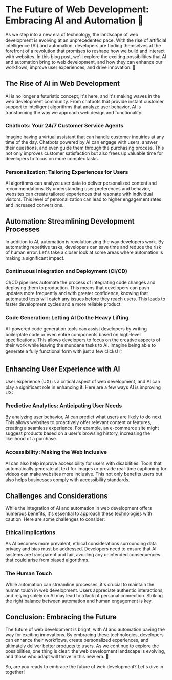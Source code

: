 # The Future of Web Development: Embracing AI and Automation 🤖

As we step into a new era of technology, the landscape of web development is evolving at an unprecedented pace. With the rise of artificial intelligence (AI) and automation, developers are finding themselves at the forefront of a revolution that promises to reshape how we build and interact with websites. In this blog post, we'll explore the exciting possibilities that AI and automation bring to web development, and how they can enhance our workflows, improve user experiences, and drive innovation. 🚀

## The Rise of AI in Web Development

AI is no longer a futuristic concept; it's here, and it's making waves in the web development community. From chatbots that provide instant customer support to intelligent algorithms that analyze user behavior, AI is transforming the way we approach web design and functionality.

### Chatbots: Your 24/7 Customer Service Agents

Imagine having a virtual assistant that can handle customer inquiries at any time of the day. Chatbots powered by AI can engage with users, answer their questions, and even guide them through the purchasing process. This not only improves customer satisfaction but also frees up valuable time for developers to focus on more complex tasks.

### Personalization: Tailoring Experiences for Users

AI algorithms can analyze user data to deliver personalized content and recommendations. By understanding user preferences and behavior, websites can create tailored experiences that resonate with individual visitors. This level of personalization can lead to higher engagement rates and increased conversions.

## Automation: Streamlining Development Processes

In addition to AI, automation is revolutionizing the way developers work. By automating repetitive tasks, developers can save time and reduce the risk of human error. Let's take a closer look at some areas where automation is making a significant impact.

### Continuous Integration and Deployment (CI/CD)

CI/CD pipelines automate the process of integrating code changes and deploying them to production. This means that developers can push updates more frequently and with greater confidence, knowing that automated tests will catch any issues before they reach users. This leads to faster development cycles and a more reliable product.

### Code Generation: Letting AI Do the Heavy Lifting

AI-powered code generation tools can assist developers by writing boilerplate code or even entire components based on high-level specifications. This allows developers to focus on the creative aspects of their work while leaving the mundane tasks to AI. Imagine being able to generate a fully functional form with just a few clicks! 🖱️

## Enhancing User Experience with AI

User experience (UX) is a critical aspect of web development, and AI can play a significant role in enhancing it. Here are a few ways AI is improving UX:

### Predictive Analytics: Anticipating User Needs

By analyzing user behavior, AI can predict what users are likely to do next. This allows websites to proactively offer relevant content or features, creating a seamless experience. For example, an e-commerce site might suggest products based on a user's browsing history, increasing the likelihood of a purchase.

### Accessibility: Making the Web Inclusive

AI can also help improve accessibility for users with disabilities. Tools that automatically generate alt text for images or provide real-time captioning for videos can make websites more inclusive. This not only benefits users but also helps businesses comply with accessibility standards.

## Challenges and Considerations

While the integration of AI and automation in web development offers numerous benefits, it's essential to approach these technologies with caution. Here are some challenges to consider:

### Ethical Implications

As AI becomes more prevalent, ethical considerations surrounding data privacy and bias must be addressed. Developers need to ensure that AI systems are transparent and fair, avoiding any unintended consequences that could arise from biased algorithms.

### The Human Touch

While automation can streamline processes, it's crucial to maintain the human touch in web development. Users appreciate authentic interactions, and relying solely on AI may lead to a lack of personal connection. Striking the right balance between automation and human engagement is key.

## Conclusion: Embracing the Future

The future of web development is bright, with AI and automation paving the way for exciting innovations. By embracing these technologies, developers can enhance their workflows, create personalized experiences, and ultimately deliver better products to users. As we continue to explore the possibilities, one thing is clear: the web development landscape is evolving, and those who adapt will thrive in this new era. 🌟

So, are you ready to embrace the future of web development? Let's dive in together!
